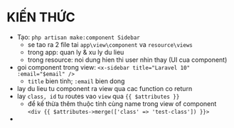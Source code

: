# KIẾN THỨC

-   Tạo: `php artisan make:component Sidebar`
    -   se tao ra 2 file tai `app\view\component` va `resource\views`
    -   trong app: quan ly & xu ly du lieu
    -   trong resource: noi dung hien thi user nhin thay (UI cua component)
-   goi component trong view: `<x-sidebar title="Laravel 10" :email="$email" />`
    -   `title` bien tinh; `:email` bien dong
-   lay du lieu tu component ra view qua cac function co return
-   lay `class, id` tu routes vao `view` qua `{{ $attributes }}`
    -   để kế thừa thêm thuộc tính cùng name trong view of component `<div {{ $attributes->merge(['class' => 'test-class']) }}>`
-
